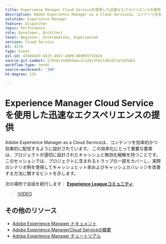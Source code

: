 ```yaml
---
title: Experience Manager Cloud Serviceを使用した迅速なエクスペリエンスの提供
description: Adobe Experience Manager as a Cloud Serviceは、コンテンツを効率的かつ効果的に配信するように設計されています。 この効率化にとって重要な要素は、プロジェクトが適切に設計されたキャッシュと無効化戦略を持つことです。 このセッションでは、プロジェクトに含まれるトラップの一部をカバーし、実際のシナリオ例を使用してキャッシュヒット率およびキャッシュカバレッジを改善する方法に関するヒントを示します。
solution: Experience Manager
feature: Dispatcher
topic: Performance
role: Developer, Architect
level: Beginner, Intermediate, Experienced
version: Cloud Service
kt: 9178
type: Event
exl-id: 47e84e07-441f-4947-a9d9-80d055f32b2e
source-git-commit: 1792dc318643aec2c12613f621361d72a7a918b1
workflow-type: tm+mt
source-wordcount: '196'
ht-degree: 12%

---
```


# Experience Manager Cloud Serviceを使用した迅速なエクスペリエンスの提供

Adobe Experience Manager as a Cloud Serviceは、コンテンツを効率的かつ効果的に配信するように設計されています。 この効率化にとって重要な要素は、プロジェクトが適切に設計されたキャッシュと無効化戦略を持つことです。 このセッションでは、プロジェクトに含まれるトラップの一部をカバーし、実際のシナリオ例を使用してキャッシュヒット率およびキャッシュカバレッジを改善する方法に関するヒントを示します。

次の場所で会話を続行します： **[Experience Leagueコミュニティ](https://adobe.ly/3CUkzoB)**.

>[!VIDEO](https://video.tv.adobe.com/v/337846/?quality=12&learn=on&hidetitle=true)

## その他のリソース

- [Adobe Experience Manager ドキュメント](https://experienceleague.adobe.com/docs/experience-manager-cloud-service.html?lang=ja)
- [Adobe Experience ManagerCloud Serviceの概要](https://experienceleague.adobe.com/docs/experience-manager-cloud-service/overview/home.html?lang=ja)
- [Adobe Experience Manager チュートリアル](https://experienceleague.adobe.com/docs/experience-manager-tutorials.html?lang=ja)
